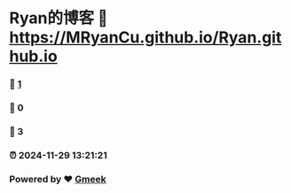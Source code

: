 # Ryan的博客 :link: https://MRyanCu.github.io/Ryan.github.io 
### :page_facing_up: [1](https://MRyanCu.github.io/Ryan.github.io/tag.html) 
### :speech_balloon: 0 
### :hibiscus: 3 
### :alarm_clock: 2024-11-29 13:21:21 
### Powered by :heart: [Gmeek](https://github.com/Meekdai/Gmeek)
